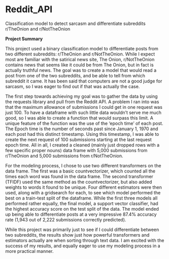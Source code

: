 # Reddit_API
Classification model to detect sarcasm and differentiate subreddits r/TheOnion and r/NotTheOnion

**Project Summary**

This project used a binary classification model to differentiate posts from two different subreddits: r/TheOnion and r/NotTheOnion. While I expect most are familiar with the satirical news site, The Onion, r/NotTheOnion contains news that seems like it could be from The Onion, but in fact is actually truthful news. The goal was to create a model that would read a post from one of the two subreddits, and be able to tell from which subreddit it came. It has been said that computers are not a good judge for sarcasm, so I was eager to find out if that was actually the case.

The first step towards achieving my goal was to gather the data by using the requests library and pull from the Reddit API. A problem I ran into was that the maximum allowance of submissions I could get in one request was just 100. To have a dataframe with such little data wouldn’t serve me much good, so I was able to create a function that would surpass this limit. A unique feature of the function was the use of the ‘epoch time’ of each post. The Epoch time is the number of seconds past since January 1, 1970 and each post had this distinct timestamp. Using this timestamp, I was able to create the next request of 100 submissions starting at the last request epoch time. All in all, I created a cleaned (mainly just dropped rows with a few specific proper nouns) data frame with 5,000 submissions from r/TheOnion and 5,000 submissions from r/NotTheOnion.

For the modeling process, I chose to use two different transformers on the data frame. The first was a basic countvectorizer, which counted all the times each word was found in the data frame. The second transformer (TFIDF) used the same method as the countvectorizer, but also added weights to words it found to be unique. Four different estimators were then used, along with a gridsearch for each, to see which model performed the best on a train-test split of the dataframe. While the first three models all performed rather equally, the final model, a support vector classifier, had the highest accuracy score on the test split of the data. The model ended up being able to differentiate posts at a very impressive 87.4% accuracy rate (1,943 out of 2,222 submissions correctly predicted).

While this project was primarily just to see if I could differentiate between two subreddits, the results show just how powerful transformers and estimators actually are when sorting through text data. I am excited with the success of my results, and equally eager to use my modeling process in a more practical manner.
